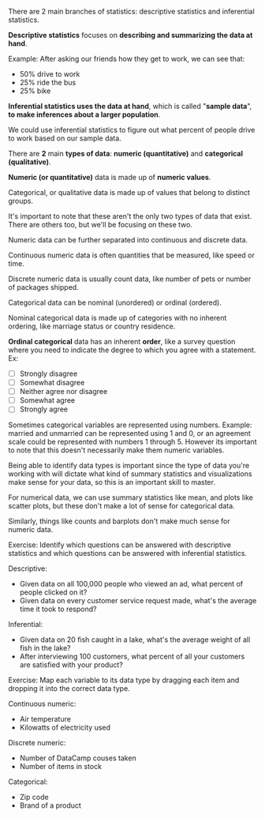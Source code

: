 
There are 2 main branches of statistics: descriptive statistics and inferential statistics.

**Descriptive statistics** focuses on **describing and summarizing the data at hand**.

Example: 
After asking our friends how they get to work, we can see that:
- 50% drive to work
- 25% ride the bus
- 25% bike

**Inferential statistics uses the data at hand**, which is called "**sample data**", **to make inferences about a larger population**.

We could use inferential statistics to figure out what percent of people drive to work based on our sample data.

There are **2** main **types of data**: **numeric (quantitative)** and **categorical (qualitative)**.

**Numeric (or quantitative)** data is made up of **numeric values**.

Categorical, or qualitative data is made up of values that belong to distinct groups.

It's important to note that these aren't the only two types of data that exist. There are others too, but we'll be focusing on these two.

Numeric data can be further separated into continuous and discrete data.

Continuous numeric data is often quantities that be measured, like speed or time.

Discrete numeric data is usually count data, like number of pets or number of packages shipped.

Categorical data can be nominal (unordered) or ordinal (ordered).

Nominal categorical data is made up of categories with no inherent ordering, like marriage status or country residence.

**Ordinal categorical** data has an inherent **order**, like a survey question where you need to indicate the degree to which you agree with a statement.
Ex: 
- [ ] Strongly disagree
- [ ] Somewhat disagree
- [ ] Neither agree nor disagree
- [ ] Somewhat agree
- [ ] Strongly agree

Sometimes categorical variables are represented using numbers. Example: married and unmarried can be represented using 1 and 0, or an agreement scale could be represented with numbers 1 through 5.
However its important to note that this doesn't necessarily make them numeric variables.

Being able to identify data types is important since the type of data you're working with will dictate what kind of summary statistics and visualizations make sense for your data, so this is an important skill to master.

For numerical data, we can use summary statistics like mean, and plots like scatter plots, but these don't make a lot of sense for categorical data.

Similarly, things like counts and barplots don't make much sense for numeric data.

Exercise: Identify which questions can be answered with descriptive statistics and which questions can be answered with inferential statistics.

Descriptive:
- Given data on all 100,000 people who viewed an ad, what percent of people clicked on it?
- Given data on every customer service request made, what's the average time it took to respond?

Inferential:
- Given data on 20 fish caught in a lake, what's the average weight of all fish in the lake?
- After interviewing 100 customers, what percent of all your customers are satisfied with your product?

Exercise: Map each variable to its data type by dragging each item and dropping it into the correct data type.

Continuous numeric:
 - Air temperature
 - Kilowatts of electricity used

Discrete numeric:
- Number of DataCamp couses taken
- Number of items in stock

Categorical:
- Zip code
- Brand of a product


